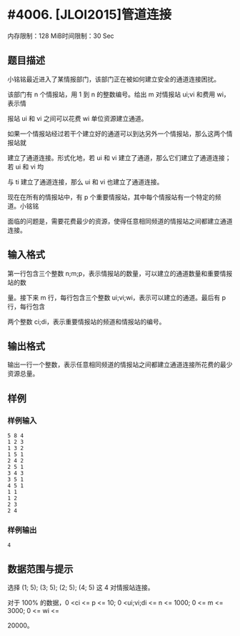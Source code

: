 # #4006. [JLOI2015]管道连接

内存限制：128 MiB时间限制：30 Sec

## 题目描述

小铭铭最近进入了某情报部门，该部门正在被如何建立安全的通道连接困扰。

该部门有 n 个情报站，用 1 到 n 的整数编号。给出 m 对情报站 ui;vi 和费用 wi，表示情

报站 ui 和 vi 之间可以花费 wi 单位资源建立通道。

如果一个情报站经过若干个建立好的通道可以到达另外一个情报站，那么这两个情报站就

建立了通道连接。形式化地，若 ui 和 vi 建立了通道，那么它们建立了通道连接；若 ui 和 vi 均

与 ti 建立了通道连接，那么 ui 和 vi 也建立了通道连接。

现在在所有的情报站中，有 p 个重要情报站，其中每个情报站有一个特定的频道。小铭铭

面临的问题是，需要花费最少的资源，使得任意相同频道的情报站之间都建立通道连接。

## 输入格式

第一行包含三个整数 n;m;p，表示情报站的数量，可以建立的通道数量和重要情报站的数

量。接下来 m 行，每行包含三个整数 ui;vi;wi，表示可以建立的通道。最后有 p 行，每行包含

两个整数 ci;di，表示重要情报站的频道和情报站的编号。

## 输出格式

输出一行一个整数，表示任意相同频道的情报站之间都建立通道连接所花费的最少资源总量。

## 样例

### 样例输入

    
    5 8 4
    1 2 3
    1 3 2 
    1 5 1
    2 4 2
    2 5 1
    3 4 3 
    3 5 1
    4 5 1
    1 1
    1 2
    2 3
    2 4
    

### 样例输出

    
    4
    

## 数据范围与提示

选择 (1; 5); (3; 5); (2; 5); (4; 5) 这 4 对情报站连接。

对于 100% 的数据，0 <ci <= p <= 10; 0 <ui;vi;di <= n <= 1000; 0 <= m <= 3000; 0 <= wi <=

20000。

